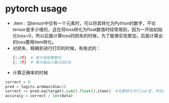 # pytorch usage
- .item : 当tensor中仅有一个元素时，可以将其转化为Python的数字，不论tensor是多少维的，这在将loss转化为float数值时经常用到，因为一开始初始化loss=0，所以后面计算loss的损失的时候，为了能够实现累加，后面计算出的loss要用item转化。  
- 对损失、精确到进行打印的时候，有格式的：
    ```python
    {:.0f}  # 表示保留整数位
    {:.3f}  # 表示输出小数点后3位   
    ```
- 计算正确率的时候
```python
correct = 0
pred = logits.ardmax(dim=1)
correct += pred.eq(target).sum().float().item()  #先要转化为float型，然后提出数值，因为整型相处不保留小数
accuracy = correct / len(data)
```
